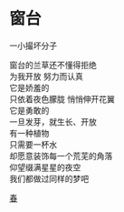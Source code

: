 # 窗台
一小撮坏分子

窗台的兰草还不懂得拒绝\
为我开放 努力而认真\
它是娇羞的\
只依着夜色朦胧 悄悄伸开花翼\
它是勇敢的\
一旦发芽，就生长、开放\
有一种植物\
只需要一杯水\
却愿意装饰每一个荒芜的角落\
仰望缀满星星的夜空\
我们都做过同样的梦吧


[春](b2e0d32aae3241258024f281e79aef70.md)
